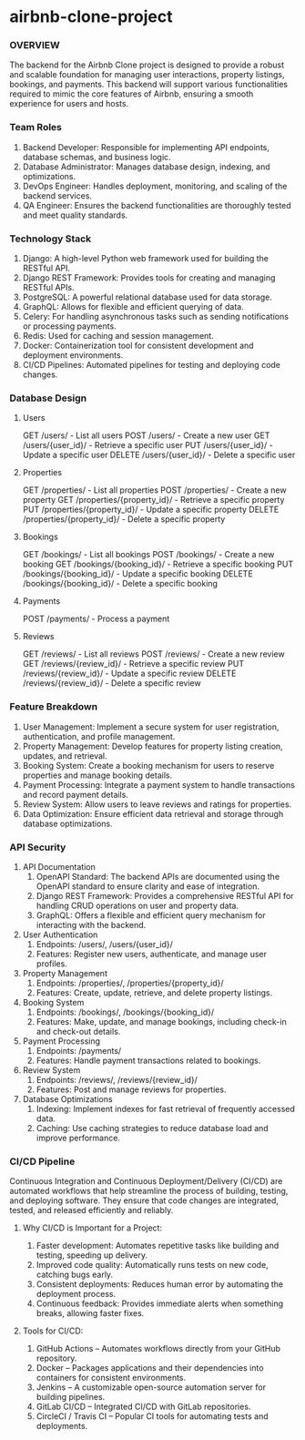 # airbnb-clone-project

### OVERVIEW

The backend for the Airbnb Clone project is designed to provide a robust and scalable foundation for managing user interactions, property listings, bookings, and payments. This backend will support various functionalities required to mimic the core features of Airbnb, ensuring a smooth experience for users and hosts.

### Team Roles

1. Backend Developer: Responsible for implementing API endpoints, database schemas, and business logic.
2. Database Administrator: Manages database design, indexing, and optimizations.
3. DevOps Engineer: Handles deployment, monitoring, and scaling of the backend services.
4. QA Engineer: Ensures the backend functionalities are thoroughly tested and meet quality standards.

### Technology Stack

1. Django: A high-level Python web framework used for building the RESTful API.
2. Django REST Framework: Provides tools for creating and managing RESTful APIs.
3. PostgreSQL: A powerful relational database used for data storage.
4. GraphQL: Allows for flexible and efficient querying of data.
5. Celery: For handling asynchronous tasks such as sending notifications or processing payments.
6. Redis: Used for caching and session management.
7. Docker: Containerization tool for consistent development and deployment environments.
8. CI/CD Pipelines: Automated pipelines for testing and deploying code changes.

### Database Design

1. Users

    GET /users/ - List all users
    POST /users/ - Create a new user
    GET /users/{user_id}/ - Retrieve a specific user
    PUT /users/{user_id}/ - Update a specific user
    DELETE /users/{user_id}/ - Delete a specific user
    
2. Properties

    GET /properties/ - List all properties
    POST /properties/ - Create a new property
    GET /properties/{property_id}/ - Retrieve a specific property
    PUT /properties/{property_id}/ - Update a specific property
    DELETE /properties/{property_id}/ - Delete a specific property

3. Bookings

    GET /bookings/ - List all bookings
    POST /bookings/ - Create a new booking
    GET /bookings/{booking_id}/ - Retrieve a specific booking
    PUT /bookings/{booking_id}/ - Update a specific booking
    DELETE /bookings/{booking_id}/ - Delete a specific booking

4. Payments

    POST /payments/ - Process a payment

5. Reviews

    GET /reviews/ - List all reviews
    POST /reviews/ - Create a new review
    GET /reviews/{review_id}/ - Retrieve a specific review
    PUT /reviews/{review_id}/ - Update a specific review
    DELETE /reviews/{review_id}/ - Delete a specific review

### Feature Breakdown

1. User Management: Implement a secure system for user registration, authentication, and profile management.
2. Property Management: Develop features for property listing creation, updates, and retrieval.
3. Booking System: Create a booking mechanism for users to reserve properties and manage booking details.
4. Payment Processing: Integrate a payment system to handle transactions and record payment details.
5. Review System: Allow users to leave reviews and ratings for properties.
6. Data Optimization: Ensure efficient data retrieval and storage through database optimizations.

### API Security

1. API Documentation
    1. OpenAPI Standard: The backend APIs are documented using the OpenAPI standard to ensure clarity and ease of integration.
    2. Django REST Framework: Provides a comprehensive RESTful API for handling CRUD operations on user and property data.
    3. GraphQL: Offers a flexible and efficient query mechanism for interacting with the backend.
2. User Authentication
    1. Endpoints: /users/, /users/{user_id}/
    2. Features: Register new users, authenticate, and manage  user profiles.
3. Property Management
    1. Endpoints: /properties/, /properties/{property_id}/
    2. Features: Create, update, retrieve, and delete property listings.
4. Booking System
    1. Endpoints: /bookings/, /bookings/{booking_id}/
    2. Features: Make, update, and manage bookings, including check-in and check-out details.
5. Payment Processing
    1. Endpoints: /payments/
    2. Features: Handle payment transactions related to bookings.
6. Review System
    1. Endpoints: /reviews/, /reviews/{review_id}/
    2. Features: Post and manage reviews for properties.
7. Database Optimizations
    1. Indexing: Implement indexes for fast retrieval of frequently accessed data.
    2. Caching: Use caching strategies to reduce database load and improve performance.

### CI/CD Pipeline

Continuous Integration and Continuous Deployment/Delivery (CI/CD) are automated workflows that help streamline the process of building, testing, and deploying software. They ensure that code changes are integrated, tested, and released efficiently and reliably.

1. Why CI/CD is Important for a Project:
    1. Faster development: Automates repetitive tasks like building and testing, speeding up delivery.
    2. Improved code quality: Automatically runs tests on new code, catching bugs early.
    3. Consistent deployments: Reduces human error by automating the deployment process.
    4. Continuous feedback: Provides immediate alerts when something breaks, allowing faster fixes.

2. Tools for CI/CD:
    1. GitHub Actions – Automates workflows directly from your GitHub repository.
    2. Docker – Packages applications and their dependencies into containers for consistent environments.
    3. Jenkins – A customizable open-source automation server for building pipelines.
    4. GitLab CI/CD – Integrated CI/CD with GitLab repositories.
    5. CircleCI / Travis CI – Popular CI tools for automating tests and deployments.   

